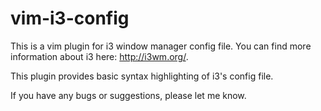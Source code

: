 vim-i3-config
=============

This is a vim plugin for i3 window manager config file.  You can find more information about i3 here: http://i3wm.org/.

This plugin provides basic syntax highlighting of i3's config file.

If you have any bugs or suggestions, please let me know.

